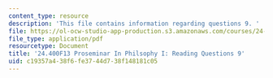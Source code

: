 ```yaml
---
content_type: resource
description: 'This file contains information regarding questions 9. '
file: https://ol-ocw-studio-app-production.s3.amazonaws.com/courses/24-400-proseminar-in-philosophy-i-fall-2013/c19357a438f6fe3744d738f148181c05_MIT24_400F13_Questions9.pdf
file_type: application/pdf
resourcetype: Document
title: '24.400F13 Proseminar In Philsophy I: Reading Questions 9'
uid: c19357a4-38f6-fe37-44d7-38f148181c05
---
```

